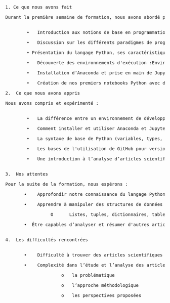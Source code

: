 <pre>
1. Ce que nous avons fait

Durant la première semaine de formation, nous avons abordé plusieurs éléments fondamentaux en programmation :<br><br>
        •	Introduction aux notions de base en programmation (langage, standards, paradigmes)<br>
        •	Discussion sur les différents paradigmes de programmation :(Procédural,Orientéobjet ,Multiparadigme)<br>
        • Présentation du langage Python, ses caractéristiques et ses domaines d'application<br>
        •	Découverte des environnements d'exécution :Environnement standard (Terminal, IDLE) ,Environnement dédié comme Anaconda, plus adapté aux travaux scientifiques<br>
        •	Installation d’Anaconda et prise en main de Jupyter Notebook<br>
        •	Création de nos premiers notebooks Python avec des opérations simples

2.  Ce que nous avons appris

Nous avons compris et expérimenté :<br><br>
        •	La différence entre un environnement de développement classique et un environnement scientifique<br>
        •	Comment installer et utiliser Anaconda et Jupyter Notebook<br>
        •	La syntaxe de base de Python (variables, types, opérations arithmétiques, etc.)<br>
        •	Les bases de l'utilisation de GitHub pour versionner nos projets<br>
        •	Une introduction à l’analyse d’articles scientifiques<br>

3.  Nos attentes

Pour la suite de la formation, nous espérons :<br>
       •	Approfondir notre connaissance du langage Python<br>
       •	Apprendre à manipuler des structures de données :<br>
                 O   	Listes, tuples, dictionnaires, tableaux à N dimensions<br>
       •  Être capables d’analyser et résumer d'autres articles scientifiques<br>

4.  Les difficultés rencontrées<br><br>
       •	Difficulté à trouver des articles scientifiques récents, pertinents, libres d'accès<br>
       •	Complexité dans l’étude et l’analyse des articles pour en extraire clairement :<br>
                     o	 la problématique<br>
                     o	 l’approche méthodologique<br>
                     o	 les perspectives proposées<br>


</pre>
